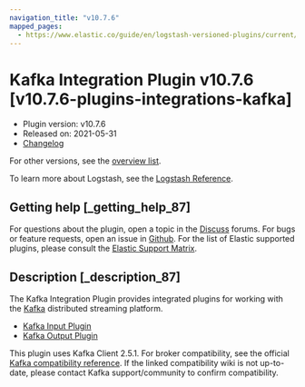 ```yaml
---
navigation_title: "v10.7.6"
mapped_pages:
  - https://www.elastic.co/guide/en/logstash-versioned-plugins/current/v10.7.6-plugins-integrations-kafka.html
---
```


# Kafka Integration Plugin v10.7.6 [v10.7.6-plugins-integrations-kafka]


* Plugin version: v10.7.6
* Released on: 2021-05-31
* [Changelog](https://github.com/logstash-plugins/logstash-integration-kafka/blob/v10.7.6/CHANGELOG.md)

For other versions, see the [overview list](integration-kafka-index.md).

To learn more about Logstash, see the [Logstash Reference](logstash://reference/index.md).

## Getting help [_getting_help_87]

For questions about the plugin, open a topic in the [Discuss](http://discuss.elastic.co) forums. For bugs or feature requests, open an issue in [Github](https://github.com/logstash-plugins/logstash-integration-kafka). For the list of Elastic supported plugins, please consult the [Elastic Support Matrix](https://www.elastic.co/support/matrix#matrix_logstash_plugins).


## Description [_description_87]

The Kafka Integration Plugin provides integrated plugins for working with the [Kafka](https://kafka.apache.org/) distributed streaming platform.

* [Kafka Input Plugin](/lsr/plugins-inputs-kafka.md)
* [Kafka Output Plugin](/lsr/plugins-outputs-kafka.md)

This plugin uses Kafka Client 2.5.1. For broker compatibility, see the official [Kafka compatibility reference](https://cwiki.apache.org/confluence/display/KAFKA/Compatibility+Matrix). If the linked compatibility wiki is not up-to-date, please contact Kafka support/community to confirm compatibility.


